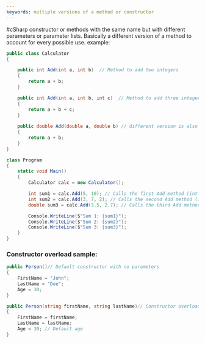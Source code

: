 ```yaml
---
keywords: multiple versions of a method or constructor
---
```

#cSharp 
constructor or methods with the same name but with different parameters or parameter lists. Basically a different version of a method to account for every possible use.
example:
```c#
public class Calculator
{

    public int Add(int a, int b)  // Method to add two integers
    {
        return a + b;
    }

    public int Add(int a, int b, int c)  // Method to add three integers
    {
        return a + b + c;
    }
    
    public double Add(double a, double b) // different version is also considered an overload
    {
        return a + b;
    }
}

class Program
{
    static void Main()
    {
        Calculator calc = new Calculator();

        int sum1 = calc.Add(5, 10); // Calls the first Add method (int version)
        int sum2 = calc.Add(3, 7, 2); // Calls the second Add method (int version)
        double sum3 = calc.Add(3.5, 2.7); // Calls the third Add method (double version)

        Console.WriteLine($"Sum 1: {sum1}");
        Console.WriteLine($"Sum 2: {sum2}");
        Console.WriteLine($"Sum 3: {sum3}");
    }
}
```
### Constructor overload sample:
```c#
public Person()// Default constructor with no parameters
{
	FirstName = "John";
	LastName = "Doe";
	Age = 30;
}

public Person(string firstName, string lastName)// Constructor overload with parameters for first name and last name
{
	FirstName = firstName;
	LastName = lastName;
	Age = 30; // Default age
}
```